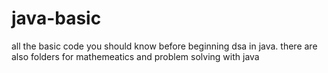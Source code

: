 # java-basic
all the basic code you should know before beginning dsa in java.
there are also folders for mathemeatics and problem solving with java
